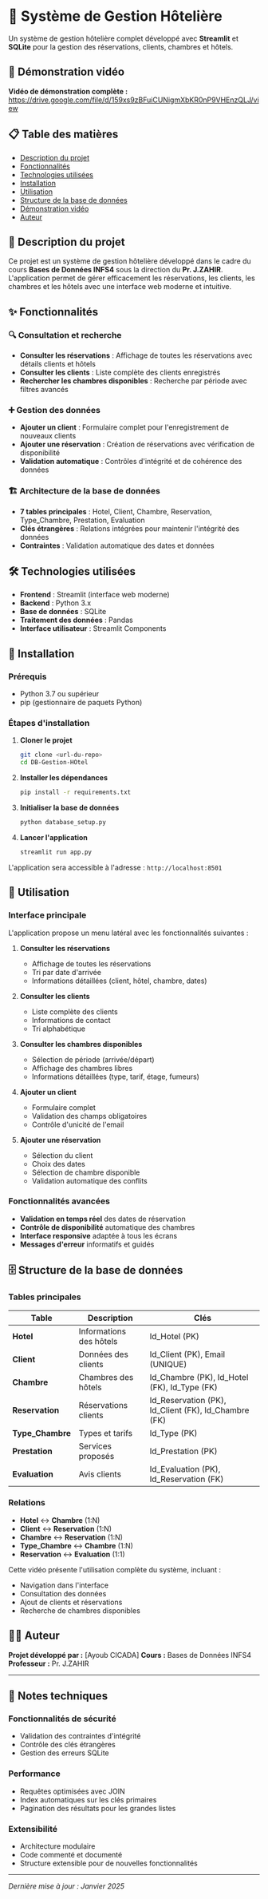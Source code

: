 # 🏨 Système de Gestion Hôtelière

Un système de gestion hôtelière complet développé avec **Streamlit** et **SQLite** pour la gestion des réservations, clients, chambres et hôtels.

## 🎥 Démonstration vidéo

**Vidéo de démonstration complète :**
https://drive.google.com/file/d/159xs9zBFuiCUNigmXbKR0nP9VHEnzQLJ/view

## 📋 Table des matières

- [Description du projet](#description-du-projet)
- [Fonctionnalités](#fonctionnalités)
- [Technologies utilisées](#technologies-utilisées)
- [Installation](#installation)
- [Utilisation](#utilisation)
- [Structure de la base de données](#structure-de-la-base-de-données)
- [Démonstration vidéo](#démonstration-vidéo)
- [Auteur](#auteur)

## 📖 Description du projet

Ce projet est un système de gestion hôtelière développé dans le cadre du cours **Bases de Données INFS4** sous la direction du **Pr. J.ZAHIR**. L'application permet de gérer efficacement les réservations, les clients, les chambres et les hôtels avec une interface web moderne et intuitive.

## ✨ Fonctionnalités

### 🔍 Consultation et recherche
- **Consulter les réservations** : Affichage de toutes les réservations avec détails clients et hôtels
- **Consulter les clients** : Liste complète des clients enregistrés
- **Rechercher les chambres disponibles** : Recherche par période avec filtres avancés

### ➕ Gestion des données
- **Ajouter un client** : Formulaire complet pour l'enregistrement de nouveaux clients
- **Ajouter une réservation** : Création de réservations avec vérification de disponibilité
- **Validation automatique** : Contrôles d'intégrité et de cohérence des données

### 🏗️ Architecture de la base de données
- **7 tables principales** : Hotel, Client, Chambre, Reservation, Type_Chambre, Prestation, Evaluation
- **Clés étrangères** : Relations intégrées pour maintenir l'intégrité des données
- **Contraintes** : Validation automatique des dates et données

## 🛠️ Technologies utilisées

- **Frontend** : Streamlit (interface web moderne)
- **Backend** : Python 3.x
- **Base de données** : SQLite
- **Traitement des données** : Pandas
- **Interface utilisateur** : Streamlit Components

## 🚀 Installation

### Prérequis
- Python 3.7 ou supérieur
- pip (gestionnaire de paquets Python)

### Étapes d'installation

1. **Cloner le projet**
   ```bash
   git clone <url-du-repo>
   cd DB-Gestion-HOtel
   ```

2. **Installer les dépendances**
   ```bash
   pip install -r requirements.txt
   ```

3. **Initialiser la base de données**
   ```bash
   python database_setup.py
   ```

4. **Lancer l'application**
   ```bash
   streamlit run app.py
   ```

L'application sera accessible à l'adresse : `http://localhost:8501`

## 📱 Utilisation

### Interface principale
L'application propose un menu latéral avec les fonctionnalités suivantes :

1. **Consulter les réservations**
   - Affichage de toutes les réservations
   - Tri par date d'arrivée
   - Informations détaillées (client, hôtel, chambre, dates)

2. **Consulter les clients**
   - Liste complète des clients
   - Informations de contact
   - Tri alphabétique

3. **Consulter les chambres disponibles**
   - Sélection de période (arrivée/départ)
   - Affichage des chambres libres
   - Informations détaillées (type, tarif, étage, fumeurs)

4. **Ajouter un client**
   - Formulaire complet
   - Validation des champs obligatoires
   - Contrôle d'unicité de l'email

5. **Ajouter une réservation**
   - Sélection du client
   - Choix des dates
   - Sélection de chambre disponible
   - Validation automatique des conflits

### Fonctionnalités avancées
- **Validation en temps réel** des dates de réservation
- **Contrôle de disponibilité** automatique des chambres
- **Interface responsive** adaptée à tous les écrans
- **Messages d'erreur** informatifs et guidés

## 🗄️ Structure de la base de données

### Tables principales

| Table | Description | Clés |
|-------|-------------|------|
| **Hotel** | Informations des hôtels | Id_Hotel (PK) |
| **Client** | Données des clients | Id_Client (PK), Email (UNIQUE) |
| **Chambre** | Chambres des hôtels | Id_Chambre (PK), Id_Hotel (FK), Id_Type (FK) |
| **Reservation** | Réservations clients | Id_Reservation (PK), Id_Client (FK), Id_Chambre (FK) |
| **Type_Chambre** | Types et tarifs | Id_Type (PK) |
| **Prestation** | Services proposés | Id_Prestation (PK) |
| **Evaluation** | Avis clients | Id_Evaluation (PK), Id_Reservation (FK) |

### Relations
- **Hotel** ↔ **Chambre** (1:N)
- **Client** ↔ **Reservation** (1:N)
- **Chambre** ↔ **Reservation** (1:N)
- **Type_Chambre** ↔ **Chambre** (1:N)
- **Reservation** ↔ **Evaluation** (1:1)


Cette vidéo présente l'utilisation complète du système, incluant :
- Navigation dans l'interface
- Consultation des données
- Ajout de clients et réservations
- Recherche de chambres disponibles

## 👨‍💻 Auteur

**Projet développé par :** [Ayoub CICADA]
**Cours :** Bases de Données INFS4
**Professeur :** Pr. J.ZAHIR

---

## 📝 Notes techniques

### Fonctionnalités de sécurité
- Validation des contraintes d'intégrité
- Contrôle des clés étrangères
- Gestion des erreurs SQLite

### Performance
- Requêtes optimisées avec JOIN
- Index automatiques sur les clés primaires
- Pagination des résultats pour les grandes listes

### Extensibilité
- Architecture modulaire
- Code commenté et documenté
- Structure extensible pour de nouvelles fonctionnalités

---

*Dernière mise à jour : Janvier 2025*
